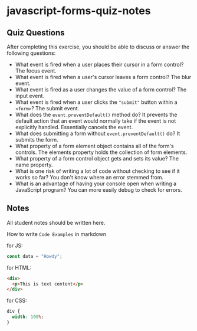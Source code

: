 # javascript-forms-quiz-notes

## Quiz Questions

After completing this exercise, you should be able to discuss or answer the following questions:

- What event is fired when a user places their cursor in a form control?
The focus event.
- What event is fired when a user's cursor leaves a form control?
The blur event.
- What event is fired as a user changes the value of a form control?
The input event.
- What event is fired when a user clicks the `"submit"` button within a `<form>`?
The submit event.
- What does the `event.preventDefault()` method do?
It prevents the default action that an event would normally take if the event is not explicitly handled. Essentially cancels the event.
- What does submitting a form without `event.preventDefault()` do?
It submits the form.
- What property of a form element object contains all of the form's controls.
The elements property holds the collection of form elements.
- What property of a form control object gets and sets its value?
The name property.
- What is one risk of writing a lot of code without checking to see if it works so far?
You don't know where an error stemmed from.
- What is an advantage of having your console open when writing a JavaScript program?
You can more easily debug to check for errors.
## Notes

All student notes should be written here.


How to write `Code Examples` in markdown

for JS:

```javascript
const data = "Howdy";
```

for HTML:

```html
<div>
  <p>This is text content</p>
</div>
```

for CSS:

```css
div {
  width: 100%;
}
```
